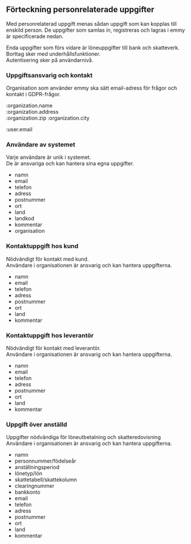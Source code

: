 ## Förteckning personrelaterade uppgifter

Med personrelaterad uppgift menas sådan uppgift som kan kopplas till enskild person. De uppgifter som samlas in, registreras och lagras i emmy är specificerade nedan.

Enda uppgifter som förs vidare är löneuppgifter till bank och skatteverk.  
Borttag sker med underhållsfunktioner.  
Autentisering sker på användarnivå.
 
### Uppgiftsansvarig och kontakt

Organisation som använder emmy ska sätt email-adress för frågor och kontakt i GDPR-frågor.  

:organization.name  
:organization.address  
:organization.zip :organization.city

:user.email



### Användare av systemet

Varje användare är unik i systemet.  
De är ansvariga och kan hantera sina egna uppgifter.	

- namn					
- email
- telefon
- adress
- postnummer
- ort
- land
- landkod
- kommentar
- organisation

### Kontaktuppgift hos kund	

Nödvändigt för kontakt med kund.  
Användare i organisationen är ansvarig och kan hantera uppgifterna.  

- namn
- email
- telefon
- adress
- postnummer
- ort
- land
- kommentar

### Kontaktuppgift hos leverantör

Nödvändigt för kontakt med leverantör.  
Användare i organisationen är ansvarig och kan hantera uppgifterna.  
 

- namn
- email
- telefon
- adress
- postnummer
- ort
- land
- kommentar

### Uppgift över anställd

Uppgifter nödvändiga för löneutbetalning och skatteredovisning  
Användare i organisationen är ansvarig och kan hantera uppgifterna.  

- namn
- personnummer/födelseår
- anställningsperiod
- lönetyp/lön
- skattetabell/skattekolumn
- clearingnummer
- bankkonto
- email
- telefon
- adress
- postnummer
- ort
- land
- kommentar	